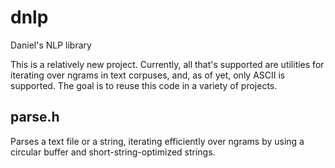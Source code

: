 # dnlp
Daniel's NLP library

This is a relatively new project. Currently, all that's supported are utilities for iterating over ngrams in text corpuses, and, as of yet, only ASCII is supported.
The goal is to reuse this code in a variety of projects.

## parse.h
Parses a text file or a string, iterating efficiently over ngrams by using a circular buffer and short-string-optimized strings.

